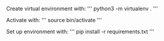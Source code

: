 Create virtual environment with: 
'''
   python3 -m virtualenv .
'''

Activate with: 
'''
   source bin/activate
'''

Set up environment with: 
'''
   pip install -r requirements.txt
'''
